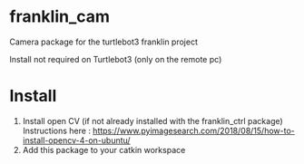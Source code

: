 # franklin_cam
Camera package for the turtlebot3 franklin project

Install not required on Turtlebot3 (only on the remote pc)

# Install

1. Install open CV (if not already installed with the franklin_ctrl package)
Instructions here : https://www.pyimagesearch.com/2018/08/15/how-to-install-opencv-4-on-ubuntu/
2. Add this package to your catkin workspace
